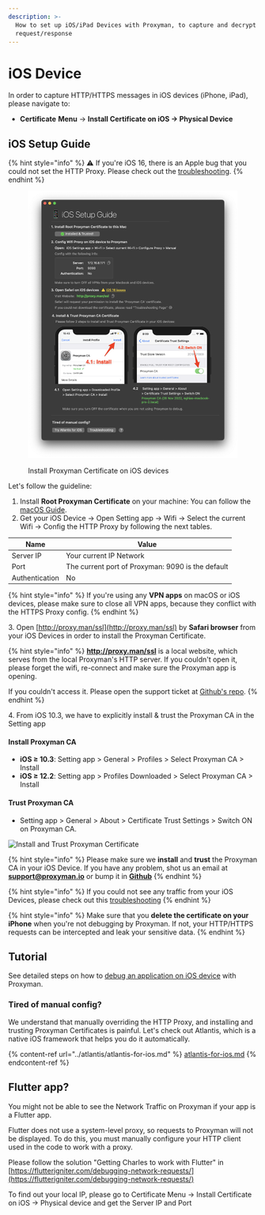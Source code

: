 ```yaml
---
description: >-
  How to set up iOS/iPad Devices with Proxyman, to capture and decrypt HTTPS
  request/response
---
```


# iOS Device

In order to capture HTTP/HTTPS messages in iOS devices (iPhone, iPad), please navigate to:

* **Certificate** **Menu** -> **Install Certificate on iOS -> Physical Device**

## iOS Setup Guide

{% hint style="info" %}
⚠️ If you're iOS 16, there is an Apple bug that you could not set the HTTP Proxy. Please check out the [troubleshooting](../troubleshooting/ios-16-devices-issues.md#1.-problem).
{% endhint %}

<figure><img src="../.gitbook/assets/Screenshot 2022-12-13 at 14.13.02.png" alt=""><figcaption><p>Install Proxyman Certificate on iOS devices</p></figcaption></figure>

Let's follow the guideline:

1. Install **Root Proxyman Certificate** on your machine: You can follow the [macOS Guide](macos.md).
2. Get your iOS Device -> Open Setting app -> Wifi -> Select the current Wifi -> Config the HTTP Proxy by following the next tables.

| Name           | Value                                             |
| -------------- | ------------------------------------------------- |
| Server IP      | Your current IP Network                           |
| Port           | The current port of Proxyman: 9090 is the default |
| Authentication | No                                                |

{% hint style="info" %}
If you're using any **VPN apps** on macOS or iOS devices, please make sure to close all VPN apps, because they conflict with the HTTPS Proxy config.
{% endhint %}

&#x20; 3\. Open [http://proxy.man/ssl](http://proxy.man/ssl) by **Safari browser** from your iOS Devices in order to install the Proxyman Certificate.

{% hint style="info" %}
**http://proxy.man/ssl** is a local website, which serves from the local Proxyman's HTTP server. If you couldn't open it, please forget the wifi, re-connect and make sure the Proxyman app is opening.

If you couldn't access it. Please open the support ticket at [Github's repo](https://github.com/ProxymanApp/Proxyman).
{% endhint %}

&#x20;   4\. From iOS 10.3, we have to explicitly install & trust the Proxyman CA in the Setting app

#### **Install Proxyman CA**

* **iOS ≥ 10.3**: Setting app > General > Profiles > Select Proxyman CA > Install
* **iOS ≥ 12.2**: Setting app > Profiles Downloaded > Select Proxyman CA > Install

#### Trust Proxyman CA

* Setting app > General > About > Certificate Trust Settings > Switch ON on Proxyman CA.

![Install and Trust Proxyman Certificate](../.gitbook/assets/install\_and\_trust\_proxyman\_certificate.png)

{% hint style="info" %}
Please make sure we **install** and **trust** the Proxyman CA in your iOS Device. If you have any problem, shot us an email at **support@proxyman.io** or bump it in [**Github**](https://github.com/ProxymanApp/Proxyman)
{% endhint %}

{% hint style="info" %}
If you could not see any traffic from your iOS Devices, please check out this [troubleshooting](../troubleshooting/my-ios-devices-couldnt-connect-to-proxyman-via-proxy.md)
{% endhint %}

{% hint style="info" %}
Make sure that you **delete the certificate on your iPhone** when you're not debugging by Proxyman. If not, your HTTP/HTTPS requests can be intercepted and leak your sensitive data.
{% endhint %}

## Tutorial

See detailed steps on how to [debug an application on iOS device](https://proxyman.io/blog/2019/06/How-I-use-Proxyman-to-see-HTTP-requests-responses-on-my-iPhone.html) with Proxyman.

### Tired of manual config?

We understand that manually overriding the HTTP Proxy, and installing and trusting Proxyman Certificates is painful. Let's check out Atlantis, which is a native iOS framework that helps you do it automatically.

{% content-ref url="../atlantis/atlantis-for-ios.md" %}
[atlantis-for-ios.md](../atlantis/atlantis-for-ios.md)
{% endcontent-ref %}

## Flutter app?

You might not be able to see the Network Traffic on Proxyman if your app is a Flutter app.

Flutter does not use a system-level proxy, so requests to Proxyman will not be displayed. To do this, you must manually configure your HTTP client used in the code to work with a proxy.

Please follow the solution "Getting Charles to work with Flutter" in [https://flutterigniter.com/debugging-network-requests/](https://flutterigniter.com/debugging-network-requests/)

To find out your local IP, please go to Certificate Menu -> Install Certificate on iOS -> Physical device and get the Server IP and Port
